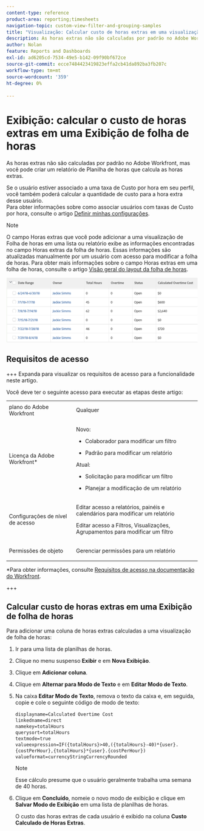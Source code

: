 ```yaml
---
content-type: reference
product-area: reporting;timesheets
navigation-topic: custom-view-filter-and-grouping-samples
title: "Visualização: Calcular custo de horas extras em uma visualização de folha de horas"
description: As horas extras não são calculadas por padrão no Adobe Workfront, mas você pode criar um relatório de Planilha de horas que calcula as horas extras.
author: Nolan
feature: Reports and Dashboards
exl-id: ad6205cd-7534-49e5-b142-09f90bf672ce
source-git-commit: ecce7484423419823effa2cb41da892ba3fb207c
workflow-type: tm+mt
source-wordcount: '359'
ht-degree: 0%

---
```


# Exibição: calcular o custo de horas extras em uma Exibição de folha de horas

<!--Audited: 11/2024-->

As horas extras não são calculadas por padrão no Adobe Workfront, mas você pode criar um relatório de Planilha de horas que calcula as horas extras.

Se o usuário estiver associado a uma taxa de Custo por hora em seu perfil, você também poderá calcular a quantidade de custo para a hora extra desse usuário.\
Para obter informações sobre como associar usuários com taxas de Custo por hora, consulte o artigo [Definir minhas configurações](../../../workfront-basics/manage-your-account-and-profile/configuring-your-user-profile/configure-my-settings.md).

>[!NOTE]
>
>O campo Horas extras que você pode adicionar a uma visualização de Folha de horas em uma lista ou relatório exibe as informações encontradas no campo Horas extras da folha de horas. Essas informações são atualizadas manualmente por um usuário com acesso para modificar a folha de horas. Para obter mais informações sobre o campo Horas extras em uma folha de horas, consulte o artigo [Visão geral do layout da folha de horas](../../../timesheets/timesheets/timesheet-layout.md).

![calculated_overtime_cost_in_timesheet_report.png](assets/calculated-overtime-cost-in-timesheet-report-350x92.png)

## Requisitos de acesso

+++ Expanda para visualizar os requisitos de acesso para a funcionalidade neste artigo.

Você deve ter o seguinte acesso para executar as etapas deste artigo:

<table style="table-layout:auto"> 
 <col> 
 <col> 
 <tbody> 
  <tr> 
   <td role="rowheader">plano do Adobe Workfront</td> 
   <td> <p>Qualquer</p> </td> 
  </tr> 
  <tr> 
   <td role="rowheader">Licença da Adobe Workfront*</td> 
   <td> 
    <p>Novo:</p>
   <ul><li><p>Colaborador para modificar um filtro </p></li>
   <li><p>Padrão para modificar um relatório</p></li> </ul>

<p>Atual:</p>
   <ul><li><p>Solicitação para modificar um filtro </p></li>
   <li><p>Planejar a modificação de um relatório</p></li> </ul></td> 
  </tr> 
  <tr> 
   <td role="rowheader">Configurações de nível de acesso</td> 
   <td> <p>Editar acesso a relatórios, painéis e calendários para modificar um relatório</p> <p>Editar acesso a Filtros, Visualizações, Agrupamentos para modificar um filtro</p> </td> 
  </tr> 
  <tr> 
   <td role="rowheader">Permissões de objeto</td> 
   <td> <p>Gerenciar permissões para um relatório</p>  </td> 
  </tr> 
 </tbody> 
</table>

*Para obter informações, consulte [Requisitos de acesso na documentação do Workfront](/help/quicksilver/administration-and-setup/add-users/access-levels-and-object-permissions/access-level-requirements-in-documentation.md).

+++

## Calcular custo de horas extras em uma Exibição de folha de horas

Para adicionar uma coluna de horas extras calculadas a uma visualização de folha de horas:

1. Ir para uma lista de planilhas de horas.

1. Clique no menu suspenso **Exibir** e em **Nova Exibição**.

1. Clique em **Adicionar coluna**.
1. Clique em **Alternar para Modo de Texto** e em **Editar Modo de Texto**.
1. Na caixa **Editar Modo de Texto**, remova o texto da caixa e, em seguida, copie e cole o seguinte código de modo de texto:

   ```
   displayname=Calculated Overtime Cost
   linkedname=direct
   namekey=totalHours
   querysort=totalHours 
   textmode=true
   valueexpression=IF({totalHours}>40,({totalHours}-40)*{user}.{costPerHour},{totalHours}*{user}.{costPerHour})
   valueformat=currencyStringCurrencyRounded
   ```

   >[!NOTE]
   >
   >Esse cálculo presume que o usuário geralmente trabalha uma semana de 40 horas.

1. Clique em **Concluído**, nomeie o novo modo de exibição e clique em **Salvar Modo de Exibição** em uma lista de planilhas de horas.

   O custo das horas extras de cada usuário é exibido na coluna **Custo Calculado de Horas Extras**.



